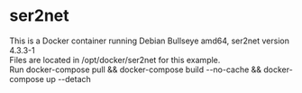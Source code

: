 # ser2net
This is a Docker container running Debian Bullseye amd64, ser2net version 4.3.3-1  
Files are located in /opt/docker/ser2net for this example.  
Run docker-compose pull && docker-compose build --no-cache && docker-compose up --detach  
